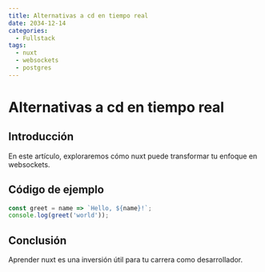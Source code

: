 ```yaml
---
title: Alternativas a cd en tiempo real
date: 2034-12-14
categories:
  - Fullstack
tags:
  - nuxt
  - websockets
  - postgres
---
```


# Alternativas a cd en tiempo real

## Introducción

En este artículo, exploraremos cómo nuxt puede transformar tu enfoque en websockets.

## Código de ejemplo

```javascript
const greet = name => `Hello, ${name}!`;
console.log(greet('world'));
```

## Conclusión

Aprender nuxt es una inversión útil para tu carrera como desarrollador.